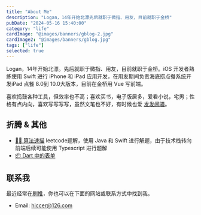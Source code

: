 ```yaml
---
title: "About Me"
description: "Logan，14年开始北漂先后就职于微指、用友，目前就职于金桥"
pubDate: "2024-05-16 15:40:00"
category: "life"
cardImage: "@images/banners/gblog-2.jpg"
cardImage2: "@images/banners/gblog.jpg"
tags: ["life"]
selected: true
---
```


Logan，14年开始北漂。先后就职于微指、用友，目前就职于金桥。iOS 开发者熟练使用 Swift 进行 iPhone 和 iPad 应用开发，在用友期间负责海底捞点餐系统开发iPad 点餐 8.0到 10.0大版本，目前在金桥用 Vue 写前端。

喜欢捣鼓各种工具，但效率也不高；喜欢买书，电子版居多，爱看小说，宅男；性格有点内向，喜欢写写写写，虽然文笔也不好，有时候也爱 [发发闹骚](https://1m.fit/categories/life)。


## 折腾 & 其他

*  [🧚🏾 算法速描](https://github.com/citynight/Algorithm-Sketch)  leetcode题解，使用 Java 和 Swift 进行解题，由于技术栈转向前端后续可能使用 Typescript 进行题解
*  [📦 Dart 中的表单](https://github.com/citynight/form_table)

## 联系我

最近经常在[刷推](https://twitter.com/citynightcn)，你也可以在下面的网站或联系方式中找到我。

* Email: hiccer@126.com
